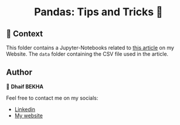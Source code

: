 <h1 align="center">Pandas: Tips and Tricks 🐼</h1>

## 🧠 Context

This folder contains a Jupyter-Notebooks related to [this article](https://dhaifbekha.co.uk/articles/5-tips-and-tricks-with-pandas) on my Website. The ``data`` 
folder containing the CSV file used in the article.

## Author

👤 **Dhaif BEKHA**

Feel free to contact me on my socials:

- [Linkedin](https://www.linkedin.com/in/dhaifbekha/)
- [My website](https://dhaifbekha.co.uk/) 